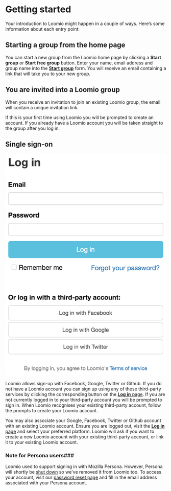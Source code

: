 # Getting started

Your introduction to Loomio might happen in a couple of ways. Here’s some information about each entry point:

## Starting a group from the home page

You can start a new group from the Loomio home page by clicking a **Start group** or **Start free group** button. Enter your name, email address and group name into the [**Start group**](https://www.loomio.org/start_group) form. You will receive an email containing a link that will take you to your new group.

## You are invited into a Loomio group

When you receive an invitation to join an existing Loomio group, the email will contain a unique invitation link.

If this is your first time using Loomio you will be prompted to create an account. If you already have a Loomio account you will be taken straight to the group after you log in.

## Single sign-on

<img class="screenshot" alt="Log in page with single sign-on options" src="log_in_page.png" />

Loomio allows sign-up with Facebook, Google, Twitter or Github. If you do not have a Loomio account you can sign up using any of these third-party services by clicking the corresponding button on the [**Log in** page](http://loomio.org/sign_in). If you are not currently logged in to your third-party account you will be prompted to sign in. When Loomio recognises your existing third-party account, follow the prompts to create your Loomio account.

You may also associate your Google, Facebook, Twitter or Github account with an existing Loomio account. Ensure you are logged out, visit the [**Log in** page](https://www.loomio.org/users/sign_in) and select your preferred platform. Loomio will ask if you want to create a new Loomio account with your existing third-party account, or link it to your existing Loomio account.

### Note for Persona users###

Loomio used to support signing in with Mozilla Persona. However, Persona will shortly be [shut down](http://www.pcworld.com/article/3021736/internet/mozilla-persona-login-system-to-shut-down-end-november.html) so we've removed it from Loomio too. To access your account, visit our [password reset page](https://www.loomio.org/users/password/new) and fill in the email address associated with your Persona account.
